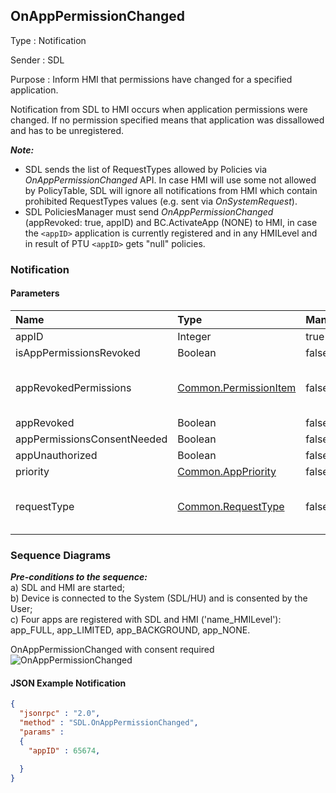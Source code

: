 ## OnAppPermissionChanged

Type
: Notification

Sender
: SDL

Purpose
: Inform HMI that permissions have changed for a specified application.

Notification from SDL to HMI occurs when application permissions were changed. If no permission specified means that application was dissallowed and has to be unregistered.

_**Note:**_    

   - SDL sends the list of RequestTypes allowed by Policies via _OnAppPermissionChanged_ API. In case HMI will use some not allowed by PolicyTable, SDL will ignore all notifications from HMI which contain prohibited RequestTypes values (e.g. sent via _OnSystemRequest_).
   - SDL PoliciesManager must send _OnAppPermissionChanged_ (appRevoked: true, appID) and BC.ActivateApp (NONE) to HMI, in case the `<appID>` application is currently registered and in any HMILevel and in result of PTU `<appID>` gets "null" policies. 

### Notification

#### Parameters

|Name|Type|Mandatory|Additional|
|:---|:---|:--------|:---------|
|appID|Integer|true||
|isAppPermissionsRevoked|Boolean|false||
|appRevokedPermissions|[Common.PermissionItem]|false|array: true<br>minsize: 1<br>maxsize: 100|
|appRevoked|Boolean|false||
|appPermissionsConsentNeeded|Boolean|false||
|appUnauthorized|Boolean|false||
|priority|[Common.AppPriority]|false||
|requestType|[Common.RequestType]|false|array: true<br>minsize: 0<br>maxsize: 100|

[Common.PermissionItem]: https://github.com/smartdevicelink/sdl_hmi_integration_guidelines/blob/develop/docs/Common/Structs/index.md#permissionitem
[Common.AppPriority]: https://github.com/smartdevicelink/sdl_hmi_integration_guidelines/blob/develop/docs/Common/Enums/index.md#apppriority
[Common.RequestType]: https://github.com/smartdevicelink/sdl_hmi_integration_guidelines/blob/develop/docs/Common/Enums/index.md#requesttype


### Sequence Diagrams
_**Pre-conditions to the sequence:**_   
a) SDL and HMI are started;   
b) Device is connected to the System (SDL/HU) and is consented by the User;   
c) Four apps are registered with SDL and HMI ('name_HMILevel'): app_FULL, app_LIMITED, app_BACKGROUND, app_NONE.

OnAppPermissionChanged with consent required
![OnAppPermissionChanged](./assets/OnAppPermissionChanged.png)


#### JSON Example Notification
```json
{
  "jsonrpc" : "2.0",
  "method" : "SDL.OnAppPermissionChanged",
  "params" :  
  {
    "appID" : 65674,

  }
}
```
